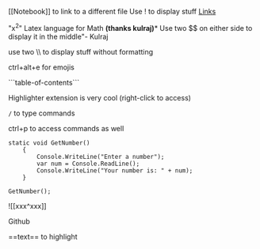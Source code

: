 [[Notebook]] to link to a different file
Use ! to display stuff
[Links](www.google.com)

"x$^2$" Latex language for Math **(thanks kulraj)***
Use two \$$ on either side to display it in the middle"- Kulraj

use two \\\\ to display stuff without formatting

ctrl+alt+e for emojis

\`\`\`table-of-contents\`\`\`

Highlighter extension is very cool (right-click to access)

`/` to type commands

ctrl+p to access commands as well

```Csharp
static void GetNumber()
	{
		Console.WriteLine("Enter a number");
		var num = Console.ReadLine();
		Console.WriteLine("Your number is: " + num);
	}

GetNumber();
```



\![[xxx^xxx]]

Github

\==text==  to highlight
